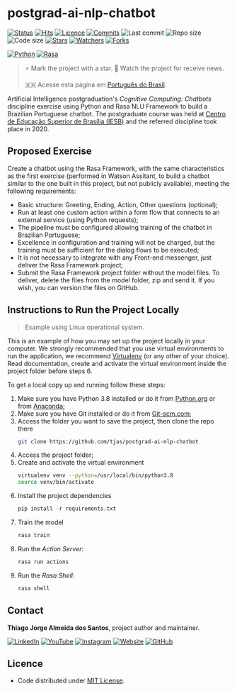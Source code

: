 # postgrad-ai-nlp-chatbot

[![Status](https://img.shields.io/badge/status-active-brightgreen.svg?label=Status)](./README.md)
[![Hits](https://hits.seeyoufarm.com/api/count/incr/badge.svg?url=https%3A%2F%2Fgithub.com%2Ftjas%2Fpostgrad-ai-nlp-chatbot&count_bg=%2379C83D&title_bg=%23555555&title=Hits&edge_flat=false)](https://hits.seeyoufarm.com)
[![Licence](https://img.shields.io/github/license/tjas/postgrad-ai-nlp-chatbot?color=orange&label=Licence)](https://github.com/tjas/postgrad-ai-nlp-chatbot/blob/master/LICENCE)
[![Commits](https://img.shields.io/github/commit-activity/t/tjas/postgrad-ai-nlp-chatbot?label=Commits)](https://github.com/tjas/postgrad-ai-nlp-chatbot/graphs/commit-activity)
![Last commit](https://img.shields.io/github/last-commit/tjas/postgrad-ai-nlp-chatbot?color=blue&label=Last%20commit)
![Repo size](https://img.shields.io/github/repo-size/tjas/postgrad-ai-nlp-chatbot?color=888888&label=Repo%20size)
![Code size](https://img.shields.io/github/languages/code-size/tjas/postgrad-ai-nlp-chatbot?color=888888&label=Code%20size)
[![Stars](https://img.shields.io/github/stars/tjas/postgrad-ai-nlp-chatbot?color=blue&label=Stars)](https://github.com/tjas/postgrad-ai-nlp-chatbot/stargazers)
[![Watchers](https://img.shields.io/github/watchers/tjas/postgrad-ai-nlp-chatbot?color=blue&label=Watchers)](https://github.com/tjas/postgrad-ai-nlp-chatbot/watchers)
[![Forks](https://img.shields.io/github/forks/tjas/postgrad-ai-nlp-chatbot?color=blue&label=Forks)](https://github.com/tjas/postgrad-ai-nlp-chatbot/forks)

[![Python](https://img.shields.io/badge/python-v3.8.X-darkgreen?label=Python)](https://www.python.org/)
[![Rasa](https://img.shields.io/badge/rasa-v2.8.14-blue?label=Rasa)](https://rasa.com/)

> ⭐ Mark the project with a star. 👀 Watch the project for receive news.
>
> 🇧🇷 Acesse esta página em [Português do Brasil](./README_pt-br.md).

Artificial Intelligence postgraduation's *Cognitive Computing: Chatbots* discipline exercise using Python and Rasa NLU Framework to build a Brazilian Portuguese chatbot. The postgraduate course was held at [Centro de Educação Superior de Brasília (IESB)](https://www.iesb.br/) and the referred discipline took place in 2020.

## Proposed Exercise

Create a chatbot using the Rasa Framework, with the same characteristics as the first exercise (performed in Watson Assitant, to build a chatbot similar to the one built in this project, but not publicly available), meeting the following requirements:

* Basic structure: Greeting, Ending, Action, Other questions (optional);
* Run at least one custom action within a form flow that connects to an external service (using Python requests);
* The pipeline must be configured allowing training of the chatbot in Brazilian Portuguese;
* Excellence in configuration and training will not be charged, but the training must be sufficient for the dialog flows to be executed;
* It is not necessary to integrate with any Front-end messenger, just deliver the Rasa Framework project;
* Submit the Rasa Framework project folder without the model files. To deliver, delete the files from the model folder, zip and send it. If you wish, you can version the files on GitHub.

## Instructions to Run the Project Locally

> Example using Linux operational system.

This is an example of how you may set up the project locally in your computer. We strongly recommended that you use virtual environments to run the application, we recommend [Virtualenv](https://virtualenv.pypa.io/en/latest/) (or any other of your choice). Read documentation, create and activate the virtual environment inside the project folder before steps 6.

To get a local copy up and running follow these steps:

1. Make sure you have Python 3.8 installed or do it from [Python.org](https://www.python.org/) or from [Anaconda](https://www.anaconda.com/);
2. Make sure you have Git installed or do it from [Git-scm.com](https://git-scm.com/);
3. Access the folder you want to save the project, then clone the repo there
    ```sh
    git clone https://github.com/tjas/postgrad-ai-nlp-chatbot
    ```
4. Access the project folder;
5. Create and activate the virtual environment
    ```sh
    virtualenv venv --python=/usr/local/bin/python3.8
    source venv/bin/activate
    ```
6. Install the project dependencies
    ```py
    pip install -r requirements.txt
    ```
7. Train the model
    ```sh
    rasa train
    ```
8. Run the *Action Server*:
    ```sh
    rasa run actions
    ```
9. Run the *Rasa Shell*:
    ```sh
    rasa shell
    ```

## Contact

**Thiago Jorge Almeida dos Santos**, project author and maintainer.

[![LinkedIn](https://img.shields.io/badge/-LinkedIn-blue?style=flat-square&logoColor=white&link=https://www.linkedin.com/in/thiago-tjas)](https://www.linkedin.com/in/thiago-tjas) [![YouTube](https://img.shields.io/badge/-YouTube-FF0000?style=flat-square&logoColor=white&link=https://www.youtube.com/@thiago_tjas)](https://www.youtube.com/@thiago_tjas) [![Instagram](https://img.shields.io/badge/-Instagram-E4405F?style=flat-square&logoColor=white&link=https://www.instagram.com/thiago.tjas/)](https://www.instagram.com/thiago.tjas/) [![Website](https://img.shields.io/badge/-Website-888888?style=flat-square&logoColor=white&link=http://thiago-tjas.com/)](http://thiago-tjas.com/) [![GitHub](https://img.shields.io/badge/-GitHub-555555?style=flat-square&logoColor=white&link=https://github.com/tjas)](https://github.com/tjas)

## Licence

* Code distributed under [MIT License](https://github.com/tjas/postgrad-ai-nlp-chatbot/blob/master/LICENCE).
